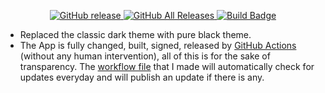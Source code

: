 <p align="center">
    <a href="https://github.com/johnbetaro/Signal-AMOLED/releases/latest">
        <img src="https://img.shields.io/github/v/release/johnbetaro/Signal-AMOLED?display_name=tag" alt="GitHub release">
    </a>
    <a href="https://github.com/johnbetaro/Signal-AMOLED/releases/">
        <img src="https://img.shields.io/github/downloads/johnbetaro/Signal-AMOLED/total.svg" alt="GitHub All Releases">
    </a>
    <a href="https://github.com/johnbetaro/Signal-AMOLED/actions/workflows/build.yml">
        <img src="https://github.com/johnbetaro/Signal-AMOLED/actions/workflows/build.yml/badge.svg" alt="Build Badge">
    </a>
</p>


- Replaced the classic dark theme with pure black theme.
- The App is fully changed, built, signed, released by [GitHub Actions](https://github.com/JohnBetaro/Signal-AMOLED/actions) (without any human intervention), all of this is for the sake of transparency. The [workflow file](https://github.com/JohnBetaro/Signal-AMOLED/blob/main/.github/workflows/build.yml) that I made will automatically check for updates everyday and will publish an update if there is any.


